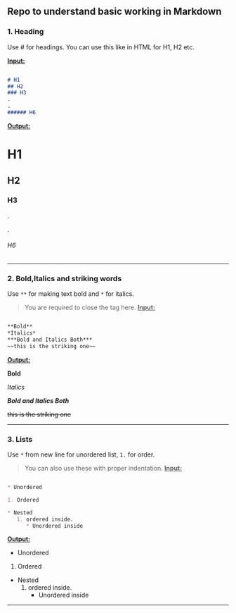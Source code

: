 ## Repo to understand basic working in Markdown

### 1. Heading

Use # for headings. You can use this like in HTML for H1, H2 etc.

<ins>

**Input:**

</ins>

```md

# H1
## H2
### H3
.
.
###### H6
```

**<ins>Output:</ins>**

# H1
## H2
### H3
.

.
###### H6

<hr>

### 2. Bold,Italics and striking words

Use `**` for making text bold and `*` for italics.

> You are required to close the tag here.
**<ins>Input:</ins>**

```md

**Bold**
*Italics*
***Bold and Italics Both***
~~this is the striking one~~
```

**<ins>Output:</ins>**

**Bold**

*Italics*

***Bold and Italics Both***

~~this is the striking one~~

<hr>


### 3. Lists

Use `*` from new line for unordered list, `1.` for order.

>  You can also use these with proper indentation.
**<ins>Input:</ins>**

```md

* Unordered

1. Ordered

* Nested
   1. ordered inside.
      * Unordered inside

```

**<ins>Output:</ins>**


* Unordered

1. Ordered

* Nested
   1. ordered inside.
      * Unordered inside



<hr>
